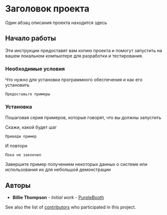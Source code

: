 ﻿# Заголовок проекта



Один абзац описания проекта находится здесь



## Начало работы



Эти инструкции предоставят вам копию проекта и помогут запустить на вашем локальном компьютере для разработки и тестирования.


### Необходимые условия

Что нужно для установки программного обеспечения и как его установить

```
Предоставьте примеры
```




### Установка




Пошаговая серия примеров, которые говорят, что вы должны запустить

Скажи, какой будет шаг

```
Приведи пример
```

И повтори

```
Пока не закончил
```

Завершите пример получением некоторых данных о системе или использования их для небольшой демонстрации




## Авторы

* **Billie Thompson** - *Initial work* - [PurpleBooth](https://github.com/PurpleBooth)

See also the list of [contributors](https://github.com/your/project/contributors) who participated in this project.
